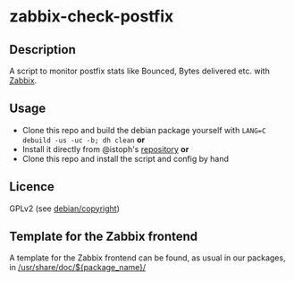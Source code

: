 # zabbix-check-postfix

## Description

A script to monitor postfix stats like Bounced, Bytes delivered etc. with [Zabbix](https://zabbix.com).

## Usage

* Clone this repo and build the debian package yourself with `LANG=C debuild -us -uc -b; dh clean`
**or**
* Install it directly from @istoph's [repository](https://blog.chr.istoph.de/repository/)
**or**
* Clone this repo and install the script and config by hand

## Licence

GPLv2 (see [debian/copyright](debian/copyright))

## Template for the Zabbix frontend

A template for the Zabbix frontend can be found, as usual in our packages, in [/usr/share/doc/${package_name}/](usr/share/doc/zabbix-check-postfix/)
